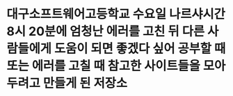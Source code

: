 # 대구소프트웨어고등학교 수요일 나르샤시간 8시 20분에 엄청난 에러를 고친 뒤 다른 사람들에게 도움이 되면 좋겠다 싶어  공부할 때 또는 에러를 고칠 때 참고한 사이트들을 모아두려고 만들게 된 저장소 


